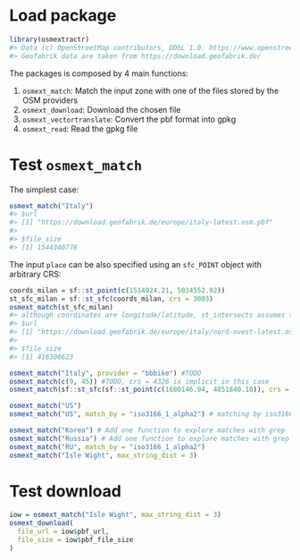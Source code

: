 
<!-- README.md is generated from README.Rmd. Please edit that file -->

# Load package

``` r
library(osmextractr)
#> Data (c) OpenStreetMap contributors, ODbL 1.0. https://www.openstreetmap.org/copyright
#> Geofabrik data are taken from https://download.geofabrik.de/
```

The packages is composed by 4 main functions:

1.  `osmext_match`: Match the input zone with one of the files stored by
    the OSM providers
2.  `osmext_download`: Download the chosen file
3.  `osmext_vectortranslate`: Convert the pbf format into gpkg
4.  `osmext_read`: Read the gpkg file

# Test `osmext_match`

The simplest case:

``` r
osmext_match("Italy")
#> $url
#> [1] "https://download.geofabrik.de/europe/italy-latest.osm.pbf"
#> 
#> $file_size
#> [1] 1544340778
```

The input `place` can be also specified using an `sfc_POINT` object with
arbitrary CRS:

``` r
coords_milan = sf::st_point(c(1514924.21, 5034552.92))
st_sfc_milan = sf::st_sfc(coords_milan, crs = 3003)
osmext_match(st_sfc_milan)
#> although coordinates are longitude/latitude, st_intersects assumes that they are planar
#> $url
#> [1] "https://download.geofabrik.de/europe/italy/nord-ovest-latest.osm.pbf"
#> 
#> $file_size
#> [1] 416306623
```

``` r
osmext_match("Italy", provider = "bbbike") #TODO
osmext_match(c(9, 45)) #TODO, crs = 4326 is implicit in this case
osmext_match(sf::st_sfc(sf::st_point(c(1680146.94, 4851840.10)), crs = 3003)) #TODO

osmext_match("US")
osmext_match("US", match_by = "iso3166_1_alpha2") # matching by iso3166 is really powerful IMO but it should be documented

osmext_match("Korea") # Add one function to explore matches with grep
osmext_match("Russia") # Add one function to explore matches with grep
osmext_match("RU", match_by = "iso3166_1_alpha2")
osmext_match("Isle Wight", max_string_dist = 3)
```

# Test download

``` r
iow = osmext_match("Isle Wight", max_string_dist = 3)
osmext_download(
  file_url = iow$pbf_url, 
  file_size = iow$pbf_file_size
)
```
